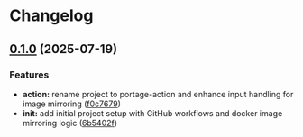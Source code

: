 # Changelog

## [0.1.0](https://github.com/monkescience/portage/compare/portage-action-0.0.1...portage-action-0.1.0) (2025-07-19)


### Features

* **action:** rename project to portage-action and enhance input handling for image mirroring ([f0c7679](https://github.com/monkescience/portage/commit/f0c76792d85addeb97e0f4b068f559d446c49aa9))
* **init:** add initial project setup with GitHub workflows and docker image mirroring logic ([6b5402f](https://github.com/monkescience/portage/commit/6b5402f77b6c6d1b38a55a0b18d3f37a9180d4e3))
